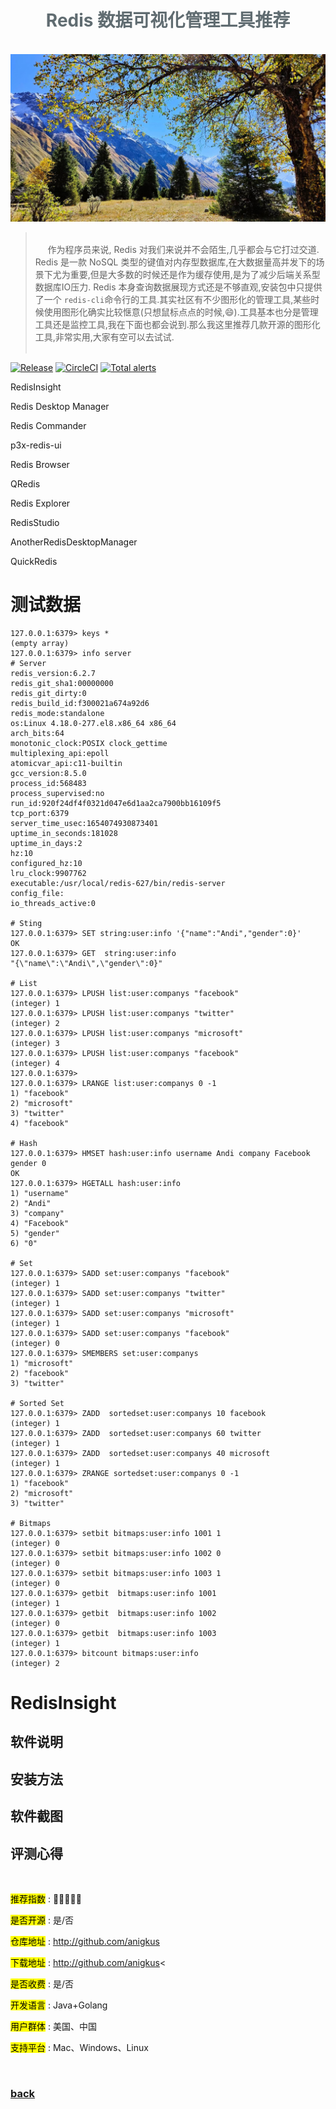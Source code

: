 <script>
var pageHeader=document.getElementsByClassName("page-header")[0].innerHTML;
 pageHeader="<center><img style='border-radius: 50% !important;' src='https://avatars.githubusercontent.com/u/88264073?s=400&amp;u=63e618520a5b6aa87636714e69f8228374c4e9b1&amp;v=4' width='200' height='200' alt='@anigkus' title='Github of Anigkus' ></center>"+pageHeader;
document.getElementsByClassName("page-header")[0].innerHTML=pageHeader;
</script>

<h1 style="color:#606c71;text-align:center;" >Redis 数据可视化管理工具推荐</h1><br/>

[<h1 style="color:#606c71;text-align:center;" >Redis data visualization management tool recommendation</h1><br/>]:#

<center>
<img src="../assets/images/redis-data-visualization-management-tool-recommendation/figure-1.jpeg" alt="Redis data visualization management tool recommendation" title="Github of Anigkus" >
</center>

> <br/>&nbsp;&nbsp;&nbsp;&nbsp; 作为程序员来说, Redis 对我们来说并不会陌生,几乎都会与它打过交道. Redis 是一款 NoSQL 类型的键值对内存型数据库,在大数据量高并发下的场景下尤为重要,但是大多数的时候还是作为缓存使用,是为了减少后端关系型数据库IO压力. Redis 本身查询数据展现方式还是不够直观,安装包中只提供了一个 `redis-cli`命令行的工具.其实社区有不少图形化的管理工具,某些时候使用图形化确实比较惬意(只想鼠标点点的时候,😄).工具基本也分是管理工具还是监控工具,我在下面也都会说到.那么我这里推荐几款开源的图形化工具,非常实用,大家有空可以去试试.<br/>
> <br/>

[> <br/>&nbsp;&nbsp;&nbsp;&nbsp; Some general notes on article.<br/>]:#
[> <br/>]:#

[![Release](https://img.shields.io/github/v/release/RedisInsight/RedisInsight.svg?sort=semver)](https://github.com/RedisInsight/RedisInsight/releases)
[![CircleCI](https://circleci.com/gh/RedisInsight/RedisInsight/tree/main.svg?style=svg)](https://circleci.com/gh/RedisInsight/RedisInsight/tree/main)
[![Total alerts](https://img.shields.io/lgtm/alerts/g/RedisInsight/RedisInsight.svg?logo=lgtm&logoWidth=18)](https://lgtm.com/projects/g/RedisInsight/RedisInsight/alerts/)




RedisInsight

Redis Desktop Manager

Redis Commander

p3x-redis-ui

Redis Browser

QRedis

Redis Explorer

RedisStudio

AnotherRedisDesktopManager

QuickRedis


# 测试数据
 

```
127.0.0.1:6379> keys *
(empty array)
127.0.0.1:6379> info server
# Server
redis_version:6.2.7
redis_git_sha1:00000000
redis_git_dirty:0
redis_build_id:f300021a674a92d6
redis_mode:standalone
os:Linux 4.18.0-277.el8.x86_64 x86_64
arch_bits:64
monotonic_clock:POSIX clock_gettime
multiplexing_api:epoll
atomicvar_api:c11-builtin
gcc_version:8.5.0
process_id:568483
process_supervised:no
run_id:920f24df4f0321d047e6d1aa2ca7900bb16109f5
tcp_port:6379
server_time_usec:1654074930873401
uptime_in_seconds:181028
uptime_in_days:2
hz:10
configured_hz:10
lru_clock:9907762
executable:/usr/local/redis-627/bin/redis-server
config_file:
io_threads_active:0

# Sting
127.0.0.1:6379> SET string:user:info '{"name":"Andi","gender":0}'
OK
127.0.0.1:6379> GET  string:user:info
"{\"name\":\"Andi\",\"gender\":0}"

# List
127.0.0.1:6379> LPUSH list:user:companys "facebook"
(integer) 1
127.0.0.1:6379> LPUSH list:user:companys "twitter"
(integer) 2
127.0.0.1:6379> LPUSH list:user:companys "microsoft"
(integer) 3
127.0.0.1:6379> LPUSH list:user:companys "facebook"
(integer) 4
127.0.0.1:6379> 
127.0.0.1:6379> LRANGE list:user:companys 0 -1
1) "facebook"
2) "microsoft"
3) "twitter"
4) "facebook"

# Hash
127.0.0.1:6379> HMSET hash:user:info username Andi company Facebook gender 0
OK
127.0.0.1:6379> HGETALL hash:user:info
1) "username"
2) "Andi"
3) "company"
4) "Facebook"
5) "gender"
6) "0"

# Set
127.0.0.1:6379> SADD set:user:companys "facebook"
(integer) 1
127.0.0.1:6379> SADD set:user:companys "twitter"
(integer) 1
127.0.0.1:6379> SADD set:user:companys "microsoft"
(integer) 1
127.0.0.1:6379> SADD set:user:companys "facebook"
(integer) 0
127.0.0.1:6379> SMEMBERS set:user:companys
1) "microsoft"
2) "facebook"
3) "twitter"

# Sorted Set
127.0.0.1:6379> ZADD  sortedset:user:companys 10 facebook
(integer) 1
127.0.0.1:6379> ZADD  sortedset:user:companys 60 twitter
(integer) 1
127.0.0.1:6379> ZADD  sortedset:user:companys 40 microsoft
(integer) 1
127.0.0.1:6379> ZRANGE sortedset:user:companys 0 -1
1) "facebook"
2) "microsoft"
3) "twitter"

# Bitmaps
127.0.0.1:6379> setbit bitmaps:user:info 1001 1
(integer) 0
127.0.0.1:6379> setbit bitmaps:user:info 1002 0
(integer) 0
127.0.0.1:6379> setbit bitmaps:user:info 1003 1
(integer) 0
127.0.0.1:6379> getbit  bitmaps:user:info 1001
(integer) 1
127.0.0.1:6379> getbit  bitmaps:user:info 1002
(integer) 0
127.0.0.1:6379> getbit  bitmaps:user:info 1003
(integer) 1
127.0.0.1:6379> bitcount bitmaps:user:info
(integer) 2

```


# RedisInsight

## 软件说明

## 安装方法

## 软件截图

## 评测心得


<br/>

<mark>推荐指数</mark> : 🌟🌟🌟🌟🌟</br>

<mark>是否开源</mark> : 是/否</br>

<mark>仓库地址</mark> : http://github.com/anigkus</br>

<mark>下载地址</mark> : http://github.com/anigkus<</br>

<mark>是否收费</mark> : 是/否</br>

<mark>开发语言</mark> : Java+Golang</br>

<mark>用户群体</mark> : 美国、中国</br>

<mark>支持平台</mark> : Mac、Windows、Linux</br>








<br>

### [back](./)
